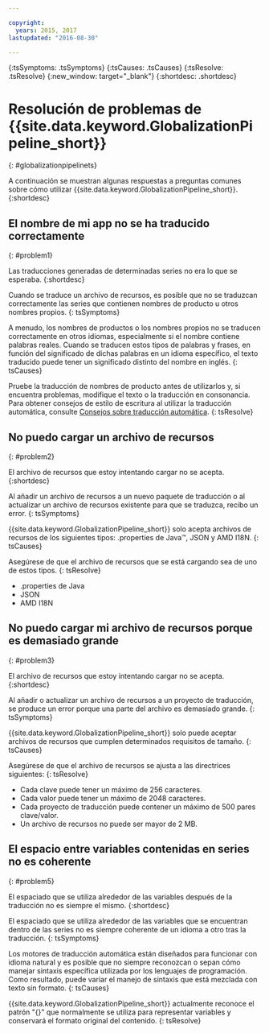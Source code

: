 ```yaml
---

copyright:
  years: 2015, 2017
lastupdated: "2016-08-30"

---
```


{:tsSymptoms: .tsSymptoms} 
{:tsCauses: .tsCauses} 
{:tsResolve: .tsResolve} 
{:new_window: target="_blank"}
{:shortdesc: .shortdesc}

# Resolución de problemas de {{site.data.keyword.GlobalizationPipeline_short}}
{: #globalizationpipelinets}

A continuación se muestran algunas respuestas a preguntas comunes sobre cómo utilizar {{site.data.keyword.GlobalizationPipeline_short}}. 
{:shortdesc}


## El nombre de mi app no se ha traducido correctamente
{: #problem1}

Las traducciones generadas de determinadas series no era lo que se esperaba.
{:shortdesc}

Cuando se traduce un archivo de recursos, es posible que no se traduzcan correctamente las series que contienen nombres de producto u otros nombres propios.
{: tsSymptoms}

A menudo, los nombres de productos o los nombres propios no se traducen correctamente en otros idiomas, especialmente si el nombre contiene palabras reales. Cuando se traducen estos tipos de palabras y frases, en función del significado de dichas palabras en un idioma específico, el texto traducido puede tener un significado distinto del nombre en inglés.
{: tsCauses}

Pruebe la traducción de nombres de producto antes de utilizarlos y, si encuentra problemas, modifique el texto o la traducción en consonancia. Para obtener consejos de estilo de escritura al utilizar la traducción automática, consulte [Consejos sobre traducción automática](./tips.html#globalizationpipeline_tips).
{: tsResolve}



## No puedo cargar un archivo de recursos
{: #problem2}

El archivo de recursos que estoy intentando cargar no se acepta.
{:shortdesc}

Al añadir un archivo de recursos a un nuevo paquete de traducción o al actualizar un archivo de recursos existente para que se traduzca, recibo un error.
{: tsSymptoms}

{{site.data.keyword.GlobalizationPipeline_short}} solo acepta archivos de recursos de los siguientes tipos: .properties de Java™, JSON y AMD I18N.
{: tsCauses}

Asegúrese de que el archivo de recursos que se está cargando sea de uno de estos tipos.
{: tsResolve}
* .properties de Java
* JSON
* AMD I18N



## No puedo cargar mi archivo de recursos porque es demasiado grande
{: #problem3}

El archivo de recursos que estoy intentando cargar no se acepta.
{:shortdesc}

Al añadir o actualizar un archivo de recursos a un proyecto de traducción, se produce un error porque una parte del archivo es demasiado grande.
{: tsSymptoms}

{{site.data.keyword.GlobalizationPipeline_short}} solo puede aceptar archivos de recursos que cumplen determinados requisitos de tamaño.
{: tsCauses}

Asegúrese de que el archivo de recursos se ajusta a las directrices siguientes:
{: tsResolve}
* Cada clave puede tener un máximo de 256 caracteres.
* Cada valor puede tener un máximo de 2048 caracteres.
* Cada proyecto de traducción puede contener un máximo de 500 pares clave/valor.
* Un archivo de recursos no puede ser mayor de 2 MB.




## El espacio entre variables contenidas en series no es coherente
{: #problem5}

El espaciado que se utiliza alrededor de las variables después de la traducción no es siempre el mismo.
{:shortdesc}

El espaciado que se utiliza alrededor de las variables que se encuentran dentro de las series no es siempre coherente de un idioma a otro tras la traducción.
{: tsSymptoms}

Los motores de traducción automática están diseñados para funcionar con idioma natural y es posible que no siempre reconozcan o sepan cómo manejar sintaxis específica utilizada por los lenguajes de programación. Como resultado, puede variar el manejo de sintaxis que está mezclada con texto sin formato.
{: tsCauses}

{{site.data.keyword.GlobalizationPipeline_short}} actualmente reconoce el patrón "{}" que normalmente se utiliza para representar variables y conservará el formato original del contenido.
{: tsResolve}
